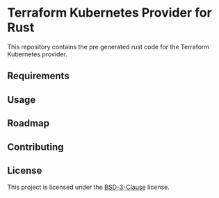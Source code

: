 # Terraform Kubernetes Provider for Rust

<!-- Badges? -->

This repository contains the pre generated rust code for the Terraform Kubernetes provider.

## Requirements

<!-- Required libraries and tools -->

## Usage

<!-- How to use this project -->

## Roadmap

<!-- Upcoming changes -->

## Contributing

<!-- TODO: add placeholder text -->

## License

This project is licensed under the [BSD-3-Clause](./LICENSE) license.
